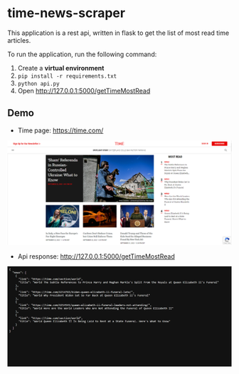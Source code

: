 # time-news-scraper

This application is a rest api, written in flask to get the list of most read time articles.

To run the application, run the following command:

1. Create a **virtual environment**
2. `pip install -r requirements.txt`
3. `python api.py`
4. Open  <http://127.0.0.1:5000/getTimeMostRead>

## Demo

- Time page: <https://time.com/>

![Time page](./demo/time.png)

- Api response: <http://127.0.0.1:5000/getTimeMostRead>

![Api response](./demo/api.png)
